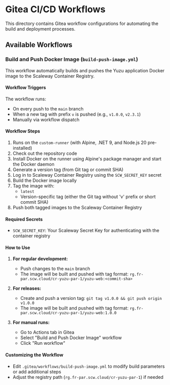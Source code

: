 # Gitea CI/CD Workflows

This directory contains Gitea workflow configurations for automating the build and deployment processes.

## Available Workflows

### Build and Push Docker Image (`build-push-image.yml`)

This workflow automatically builds and pushes the Yuzu application Docker image to the Scaleway Container Registry.

#### Workflow Triggers

The workflow runs:
- On every push to the `main` branch
- When a new tag with prefix `v` is pushed (e.g., `v1.0.0`, `v2.3.1`)
- Manually via workflow dispatch

#### Workflow Steps

1. Runs on the `custom-runner` (with Alpine, .NET 9, and Node.js 20 pre-installed)
2. Check out the repository code
3. Install Docker on the runner using Alpine's package manager and start the Docker daemon
4. Generate a version tag (from Git tag or commit SHA)
5. Log in to Scaleway Container Registry using the `SCW_SECRET_KEY` secret
6. Build the Docker image locally
7. Tag the image with:
   - `latest`
   - Version-specific tag (either the Git tag without 'v' prefix or short commit SHA)
8. Push both tagged images to the Scaleway Container Registry

#### Required Secrets

- `SCW_SECRET_KEY`: Your Scaleway Secret Key for authenticating with the container registry

#### How to Use

1. **For regular development:**
   - Push changes to the `main` branch
   - The image will be built and pushed with tag format: `rg.fr-par.scw.cloud/cr-yuzu-par-1/yuzu-web:<commit-sha>`

2. **For releases:**
   - Create and push a version tag: `git tag v1.0.0 && git push origin v1.0.0`
   - The image will be built and pushed with tag format: `rg.fr-par.scw.cloud/cr-yuzu-par-1/yuzu-web:1.0.0`

3. **For manual runs:**
   - Go to Actions tab in Gitea
   - Select "Build and Push Docker Image" workflow
   - Click "Run workflow"

#### Customizing the Workflow

- Edit `.gitea/workflows/build-push-image.yml` to modify build parameters or add additional steps
- Adjust the registry path (`rg.fr-par.scw.cloud/cr-yuzu-par-1`) if needed
